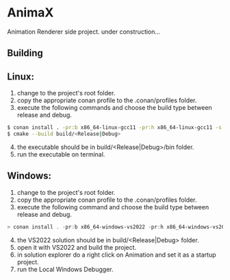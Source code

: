 # AnimaX
Animation Renderer side project.
under construction...

Building
--------
Linux:
---
1. change to the project's root folder.
2. copy the appropriate conan profile to the .conan/profiles folder.
3. execute the following commands and choose the build type between release and debug. 
```bash
$ conan install . -pr:b x86_64-linux-gcc11 -pr:h x86_64-linux-gcc11 -s build_type=<Release|Debug>
$ cmake --build build/<Release|Debug>
```
4. the executable should be in build/<Release|Debug>/bin folder.
5. run the executable on terminal.

Windows:
---
1. change to the project's root folder.
2. copy the appropriate conan profile to the .conan/profiles folder.
3. execute the following command and choose the build type between release and debug. 
```powershell
> conan install . -pr:b x86_64-windows-vs2022 -pr:h x86_64-windows-vs2022 -s build_type=<Release|Debug>
```
4. the VS2022 solution should be in build/<Release|Debug> folder.
5. open it with VS2022 and build the project.
6. in solution explorer do a right click on Animation and set it as a startup project.
7. run the Local Windows Debugger.
